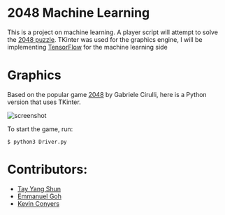 2048 Machine Learning
=====================

This is a project on machine learning. A player script will attempt to solve the [2048 puzzle](https://github.com/gabrielecirulli/2048).
TKinter was used for the graphics engine, I will be implementing [TensorFlow](https://www.tensorflow.org/) for the machine learning side 


Graphics
===========

Based on the popular game [2048](https://github.com/gabrielecirulli/2048) by Gabriele Cirulli, here is a Python version that uses TKinter. 

![screenshot](img/screenshot.png)

To start the game, run:
    
    $ python3 Driver.py


Contributors:
==

- [Tay Yang Shun](http://github.com/yangshun)
- [Emmanuel Goh](http://github.com/emman27)
- [Kevin Conyers](https://github.com/KevinGConyers)
